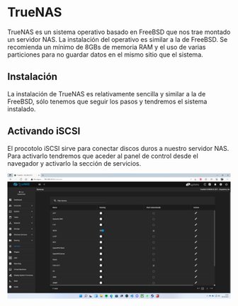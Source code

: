 
# TrueNAS

TrueNAS es un sistema operativo basado en FreeBSD que nos trae montado un servidor NAS. La instalación del operativo es similar a la de FreeBSD. Se recomienda un mínimo de 8GBs de memoria RAM y el uso de varias particiones para no guardar datos en el mismo sitio que el sistema.

## Instalación

La instalación de TrueNAS es relativamente sencilla y similar a la de FreeBSD, sólo tenemos que seguir los pasos y tendremos el sistema instalado.

## Activando iSCSI

El procotolo iSCSI sirve para conectar discos duros a nuestro servidor NAS. Para activarlo tendremos que aceder al panel de control desde el navegador y activarlo la sección de servicios.

![Activación de iSCSI](images/iscsi.png)

